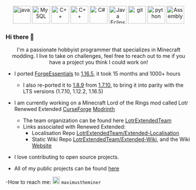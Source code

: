 
<p align="center">
  <img src="https://img.icons8.com/color/48/000000/java-coffee-cup-logo.png" alt="java" width="48" height="48" />
  <img src="https://img.icons8.com/color/48/000000/mysql-logo.png" alt="MySQL" width="48" height="48"/>
  <img src="https://img.icons8.com/color/48/000000/c-programming.png" alt="C++" width="48" height="48"/>
  <img src="https://img.icons8.com/color/48/000000/c-plus-plus-logo.png" alt="C++" width="48" height="48"/>
  <img src="https://img.icons8.com/color/48/000000/c-sharp-logo.png" alt="C#" width="48" height="48"/>
  <img src="https://img.icons8.com/officel/50/000000/java-eclipse.png" alt="Java Eclipse" width="48" height="48"/>
  <img src="https://img.icons8.com/color/48/000000/git.png" alt="git" width="48" height="48" /> 
  <img src="https://img.icons8.com/color/48/000000/python.png" alt="python" width="48" height="48" />
  <img src="https://img.icons8.com/color/48/000000/assembly.png" alt="Assembly" width="48" height="48" />
</p>

### Hi there 👋

<p align="center">
  I'm a passionate hobbyist programmer that specializes in Minecraft modding. I live to take on challenges, feel free to reach out to me if you have a project you think I could work on!
</p>

- I ported [ForgeEssentials](https://github.com/ForgeEssentials/ForgeEssentials) to [1.16.5](https://github.com/ForgeEssentials/ForgeEssentials/tree/1.16.5/develop), it took 15 months and 1000+ hours
  -  I also re-ported it to [1.8.9](https://github.com/ForgeEssentials/ForgeEssentials/tree/1.8.9/initial) from [1.7.10](https://github.com/ForgeEssentials/ForgeEssentials/tree/1.7.10/develop), to bring it into parity with the LTS versions (1.7.10, 1.12.2, 1.16.5)
- I am currently working on a Minecraft Lord of the Rings mod called Lotr Renewed Extended [CurseForge](https://legacy.curseforge.com/minecraft/mc-mods/lotr-renewed-extended) [Modrinth](https://modrinth.com/mod/lotr-renewed-extended)
  - The team organization can be found here [LotrExtendedTeam](https://github.com/LotrExtendedTeam)
  - Links associated with Renewed Extended:
    - Localisation Repo [LotrExtendedTeam/Extended-Localisation](https://github.com/LotrExtendedTeam/Extended-Localisation)
    - Static Wiki Repo [LotrExtendedTeam/Extended-Wiki](https://github.com/LotrExtendedTeam/Extended-Wiki), and the Wiki [Website](https://lotrextendedteam.github.io/Extended-Wiki/)

- I love contributing to open source projects.

- All of my public projects can be found [here](https://github.com/maximuslotro?tab=repositories)

-How to reach me:
<img src="https://img.icons8.com/color/48/000000/discord.png" alt="java" width="20" height="20" /> `maximustheminer`
